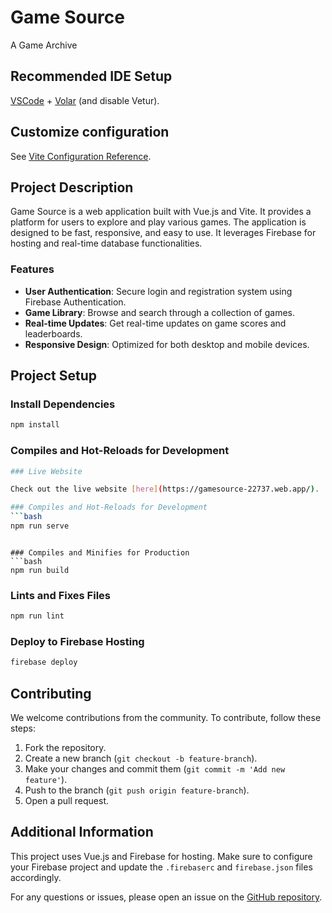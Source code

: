 # Game Source

A Game Archive 

## Recommended IDE Setup

[VSCode](https://code.visualstudio.com/) + [Volar](https://marketplace.visualstudio.com/items?itemName=Vue.volar) (and disable Vetur).

## Customize configuration

See [Vite Configuration Reference](https://vite.dev/config/).

## Project Description

Game Source is a web application built with Vue.js and Vite. It provides a platform for users to explore and play various games. The application is designed to be fast, responsive, and easy to use. It leverages Firebase for hosting and real-time database functionalities.

### Features

- **User Authentication**: Secure login and registration system using Firebase Authentication.
- **Game Library**: Browse and search through a collection of games.
- **Real-time Updates**: Get real-time updates on game scores and leaderboards.
- **Responsive Design**: Optimized for both desktop and mobile devices.

## Project Setup

### Install Dependencies
```bash
npm install
```

### Compiles and Hot-Reloads for Development
```bash
### Live Website

Check out the live website [here](https://gamesource-22737.web.app/).

### Compiles and Hot-Reloads for Development
```bash
npm run serve
```
```

### Compiles and Minifies for Production
```bash
npm run build
```

### Lints and Fixes Files
```bash
npm run lint
```

### Deploy to Firebase Hosting
```bash
firebase deploy
```

## Contributing

We welcome contributions from the community. To contribute, follow these steps:

1. Fork the repository.
2. Create a new branch (`git checkout -b feature-branch`).
3. Make your changes and commit them (`git commit -m 'Add new feature'`).
4. Push to the branch (`git push origin feature-branch`).
5. Open a pull request.

## Additional Information

This project uses Vue.js and Firebase for hosting. Make sure to configure your Firebase project and update the `.firebaserc` and `firebase.json` files accordingly.

For any questions or issues, please open an issue on the [GitHub repository](https://github.com/your-repo-url).
